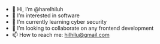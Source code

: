 - 👋 Hi, I’m @harelhiluh
- 👀 I’m interested in software
- 🌱 I’m currently learning cyber security
- 💞️ I’m looking to collaborate on any frontend development
- 📫 How to reach me: hilhilu@gmail.com
